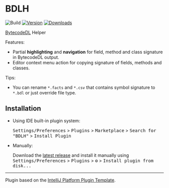 # BDLH

![Build](https://github.com/ceclin/BDLH/workflows/Build/badge.svg)
[![Version](https://img.shields.io/jetbrains/plugin/v/18974.svg)](https://plugins.jetbrains.com/plugin/18974)
[![Downloads](https://img.shields.io/jetbrains/plugin/d/18974.svg)](https://plugins.jetbrains.com/plugin/18974)

<!-- Plugin description -->
[BytecodeDL](https://github.com/BytecodeDL/ByteCodeDL) Helper

Features:
- Partial **highlighting** and **navigation** for field, method and class signature in BytecodeDL output.
- Editor context menu action for copying signature of fields, methods and classes.

Tips:
- You can rename `*.facts` and `*.csv` that contains symbol signature to `*.bdl` or just override file type.
<!-- Plugin description end -->

## Installation

- Using IDE built-in plugin system:
  
  <kbd>Settings/Preferences</kbd> > <kbd>Plugins</kbd> > <kbd>Marketplace</kbd> > <kbd>Search for "BDLH"</kbd> >
  <kbd>Install Plugin</kbd>
  
- Manually:

  Download the [latest release](https://github.com/ceclin/BDLH/releases/latest) and install it manually using
  <kbd>Settings/Preferences</kbd> > <kbd>Plugins</kbd> > <kbd>⚙️</kbd> > <kbd>Install plugin from disk...</kbd>


---
Plugin based on the [IntelliJ Platform Plugin Template][template].

[template]: https://github.com/JetBrains/intellij-platform-plugin-template
